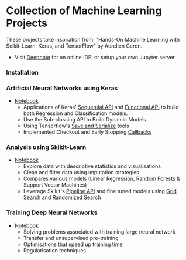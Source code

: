 # Collection of Machine Learning Projects

These projects take inspiration from, "Hands-On Machine Learning with Scikit-Learn, Keras, and TensorFlow" by Aurelien Geron. 

- Visit [Deepnote](<https://www.deepnote.com/>) for an online IDE, or setup your own Jupyter server.


### Installation



### Artificial Neural Networks using Keras

- [Notebook](10_intro_to_ML_with_Keras.ipynb)
    - Applications of Keras' [Sequential API] and [Functional API] to build both Regression and Classification models.
    - Use the Sub-classing API to Build Dynamic Models
    - Using Tensorflow's [Save and Serialize] tools
    - Implemented Checkout and Early Stopping [Callbacks]
    
[Sequential API]: https://keras.io/models/sequential
[Functional API]: https://keras.io/models/model
[Save and Serialize]: https://www.tensorflow.org/guide/keras/save_and_serialize
[Callbacks]: https://keras.io/callbacks

### Analysis using Skikit-Learn

- [Notebook](02_end_to_end_with_SKLearn.ipynb)
    - Explore data with descriptive statistics and visualisations
    - Clean and filter data using imputation strategies
    - Compares various models (Linear Regression, Random Forests & Support Vector Machines)
    - Leverage Skikit's [Pipeline API] and fine tuned models using [Grid Search] and [Randomized Search]
    
[Pipeline API]: https://scikit-learn.org/stable/modules/generated/sklearn.pipeline.Pipeline.html
[Grid Search]: https://scikit-learn.org/stable/modules/generated/sklearn.model_selection.GridSearchCV.html
[Randomized Search]: https://scikit-learn.org/stable/modules/generated/sklearn.model_selection.RandomizedSearchCV.html

### Training Deep Neural Networks

- [Notebook](11_training_deep_NN.ipynb)
    - Solving problems associated with training large neural network
    - Transfer and unsupervised pre-training
    - Optimisations that speed up training time
    - Regularisation techniques
